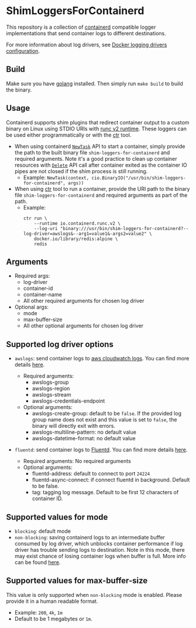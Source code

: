 # ShimLoggersForContainerd
This repository is a collection of [containerd](https://github.com/containerd/containerd) compatible logger 
implementations that send container logs to different destinations.

For more information about log drivers, see [Docker logging drivers configuration](https://docs.docker.com/config/containers/logging/configure/).

## Build
Make sure you have [golang](https://golang.org) installed. Then simply run `make build` to build the binary.

## Usage
Containerd supports shim plugins that redirect container output to a custom binary on Linux using STDIO URIs with 
[runc v2 runtime](https://github.com/containerd/containerd/tree/release/1.3/runtime/v2). These loggers can be used 
either programmatically or with the [ctr](https://github.com/projectatomic/containerd/blob/master/docs/cli.md) tool.

* When using containerd [`NewTask`](https://github.com/containerd/containerd/blob/release/1.3/container.go#L208) API 
to start a container, simply provide the path to the built binary file `shim-loggers-for-containerd` and required 
arguments. Note it's a good practice to clean up container resources with 
[`Delete`](https://github.com/containerd/containerd/blob/release/1.3/task.go#L287) API call after container exited 
as the container IO pipes are not closed if the shim process is still running. 
    * Example: 
        `NewTask(context, cio.BinaryIO("/usr/bin/shim-loggers-for-containerd", args))`
* When using [ctr](https://github.com/projectatomic/containerd/blob/master/docs/cli.md) tool to run 
a container, provide the URI path to the binary file `shim-loggers-for-containerd` and required arguments as part of 
the path.
    * Example: 
        ```
        ctr run \ 
            --runtime io.containerd.runc.v2 \ 
            --log-uri "binary:///usr/bin/shim-loggers-for-containerd?--log-driver=awslogs&--arg1=value1&-args2=value2" \
            docker.io/library/redis:alpine \
            redis
        ```

## Arguments
* Required args:
    * log-driver
    * container-id
    * container-name
    * All other required arguments for chosen log driver
* Optional args:
    * mode
    * max-buffer-size
    * All other optional arguments for chosen log driver

## Supported log driver options
* `awslogs`: send container logs to [aws cloudwatch logs](https://docs.aws.amazon.com/AmazonCloudWatch/latest/logs/WhatIsCloudWatchLogs.html). 
You can find more details [here](https://docs.docker.com/config/containers/logging/awslogs/).
    * Required arguments:
        * awslogs-group
        * awslogs-region
        * awslogs-stream
        * awslogs-credentials-endpoint
    * Optional arguments:
        * awslogs-create-group: default to be `false`. If the provided log group name does not exist and this value 
        is set to `false`, the binary will directly exit with errors.
        * awslogs-multiline-pattern: no default value
        * awslogs-datetime-format: no default value
        
* `fluentd`: send container logs to [Fluentd](https://www.fluentd.org).
You can find more details [here](https://docs.docker.com/config/containers/logging/fluentd/).
    * Required arguments: No required arguments
    * Optional arguments:
        * fluentd-address: default to connect to port `24224`
        * fluentd-async-connect: if connect fluentd in background. Default to be false.
        * tag: tagging log message. Default to be first 12 characters of container ID.

## Supported values for mode
* `blocking`: default mode
* `non-blocking`: saving containerd logs to an intermediate buffer consumed by log driver, which unblocks container 
performance if log driver has trouble sending logs to destination. Note in this mode, there may exist chance of losing 
container logs when buffer is full. More info can be found 
[here](https://docs.docker.com/config/containers/logging/configure/#configure-the-delivery-mode-of-log-messages-from-container-to-log-driver).

## Supported values for max-buffer-size
This value is only supported when `non-blocking` mode is enabled. Please provide it in a human readable format.
* Example: `200`, `4k`, `1m`
* Default to be 1 megabytes or `1m`.
